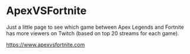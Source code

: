 # ApexVSFortnite

Just a little page to see which game between Apex Legends and Fortnite has more viewers on Twitch (based on top 20 streams for each game).

https://www.apexvsfortnite.com
